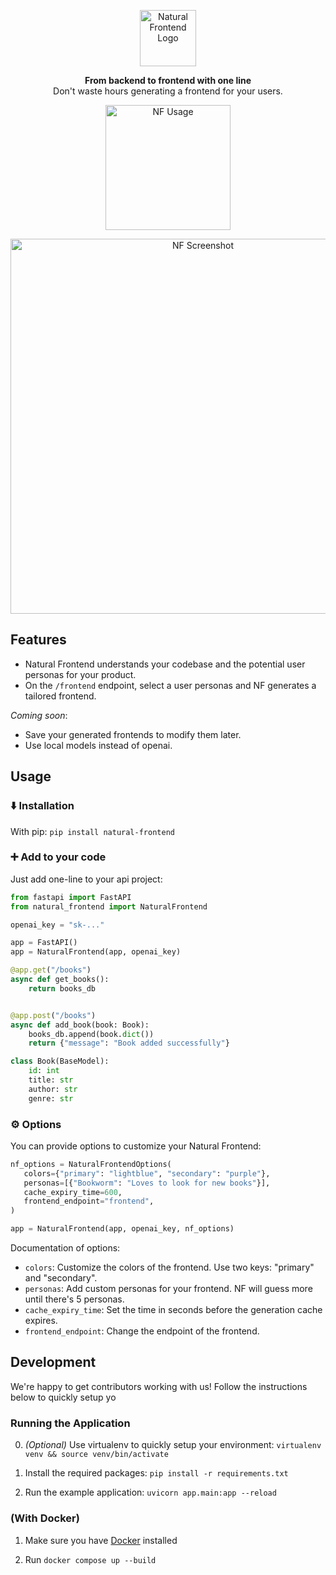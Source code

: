 <p align=center>
<img height="90px" src="https://github.com/axelpey/natural-frontend/assets/1381992/a11640b3-77af-4780-b40a-e3695a265091" alt="Natural Frontend Logo" />

<p align=center>
<b>From backend to frontend with one line</b> <br /> Don't waste hours generating a frontend for your users.

<p align=center>
<img height="200px" src="https://github.com/axelpey/natural-frontend/assets/1381992/ab776a2b-2f64-4022-bfd2-7cdd3d9084ad" alt="NF Usage" />

<p align=center>
<img width="600px" alt="NF Screenshot" src="https://github.com/axelpey/natural-frontend/assets/1381992/355d8553-50c1-48ac-be90-18b058eebc93">

## Features

- Natural Frontend understands your codebase and the potential user personas for your product.
- On the `/frontend` endpoint, select a user personas and NF generates a tailored frontend.

*Coming soon*:
- Save your generated frontends to modify them later.
- Use local models instead of openai.

## Usage

### ⬇️ Installation

With pip: `pip install natural-frontend`

### ➕ Add to your code

Just add one-line to your api project:

```python
from fastapi import FastAPI
from natural_frontend import NaturalFrontend

openai_key = "sk-..."

app = FastAPI()
app = NaturalFrontend(app, openai_key)

@app.get("/books")
async def get_books():
    return books_db


@app.post("/books")
async def add_book(book: Book):
    books_db.append(book.dict())
    return {"message": "Book added successfully"}

class Book(BaseModel):
    id: int
    title: str
    author: str
    genre: str
```

### ⚙️ Options

You can provide options to customize your Natural Frontend:

```python
nf_options = NaturalFrontendOptions(
   colors={"primary": "lightblue", "secondary": "purple"},
   personas=[{"Bookworm": "Loves to look for new books"}],
   cache_expiry_time=600,
   frontend_endpoint="frontend",
)

app = NaturalFrontend(app, openai_key, nf_options)
```

Documentation of options:
- `colors`: Customize the colors of the frontend. Use two keys: "primary" and "secondary".
- `personas`: Add custom personas for your frontend. NF will guess more until there's 5 personas.
- `cache_expiry_time`: Set the time in seconds before the generation cache expires.
- `frontend_endpoint`: Change the endpoint of the frontend.

## Development

We're happy to get contributors working with us! Follow the instructions below to quickly setup yo

### Running the Application
0. *(Optional)* Use virtualenv to quickly setup your environment:
   `virtualenv venv && source venv/bin/activate`

1. Install the required packages:
   `pip install -r requirements.txt`

2. Run the example application:
   `uvicorn app.main:app --reload`

### (With Docker)

1. Make sure you have [Docker](https://docs.docker.com/engine/install/) installed

2. Run `docker compose up --build`
